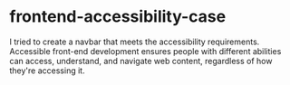 # frontend-accessibility-case
 I tried to create a navbar that meets the accessibility requirements. Accessible front-end development ensures people with different abilities can access, understand, and navigate web content, regardless of how they're accessing it. 

